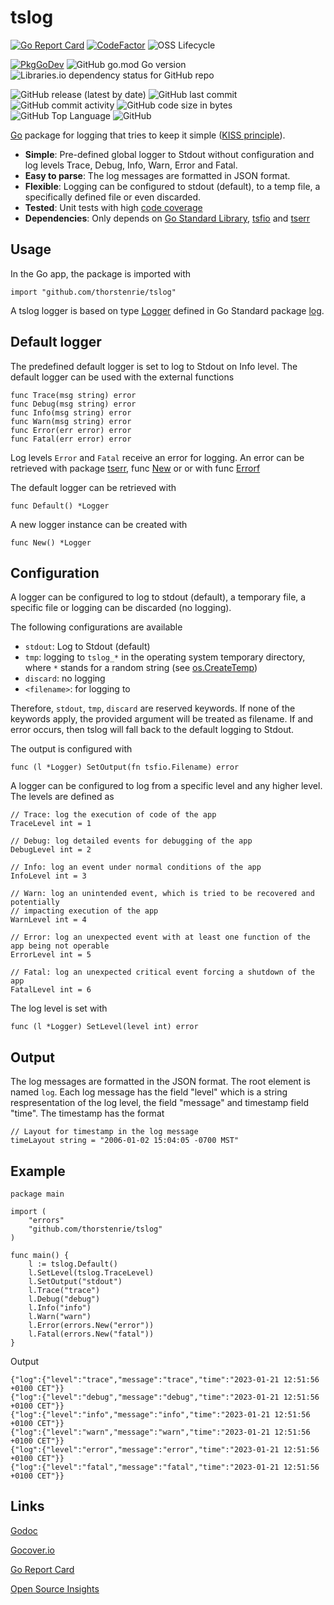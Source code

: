 # tslog

[![Go Report Card](https://goreportcard.com/badge/github.com/thorstenrie/tslog)](https://goreportcard.com/report/github.com/thorstenrie/tslog)
[![CodeFactor](https://www.codefactor.io/repository/github/thorstenrie/tslog/badge)](https://www.codefactor.io/repository/github/thorstenrie/tslog)
![OSS Lifecycle](https://img.shields.io/osslifecycle/thorstenrie/tslog)

[![PkgGoDev](https://pkg.go.dev/badge/mod/github.com/thorstenrie/tslog)](https://pkg.go.dev/mod/github.com/thorstenrie/tslog)
![GitHub go.mod Go version](https://img.shields.io/github/go-mod/go-version/thorstenrie/tslog)
![Libraries.io dependency status for GitHub repo](https://img.shields.io/librariesio/github/thorstenrie/tslog)

![GitHub release (latest by date)](https://img.shields.io/github/v/release/thorstenrie/tslog)
![GitHub last commit](https://img.shields.io/github/last-commit/thorstenrie/tslog)
![GitHub commit activity](https://img.shields.io/github/commit-activity/m/thorstenrie/tslog)
![GitHub code size in bytes](https://img.shields.io/github/languages/code-size/thorstenrie/tslog)
![GitHub Top Language](https://img.shields.io/github/languages/top/thorstenrie/tslog)
![GitHub](https://img.shields.io/github/license/thorstenrie/tslog)

[Go](https://go.dev/) package for logging that tries to keep it simple ([KISS principle](https://en.wikipedia.org/wiki/KISS_principle)).

- **Simple**: Pre-defined global logger to Stdout without configuration and log levels Trace, Debug, Info, Warn, Error and Fatal.
- **Easy to parse**: The log messages are formatted in JSON format.
- **Flexible**: Logging can be configured to stdout (default), to a temp file, a specifically defined file or even discarded.
- **Tested**: Unit tests with high [code coverage](https://gocover.io/github.com/thorstenrie/tslog)
- **Dependencies**: Only depends on [Go Standard Library](https://pkg.go.dev/std), [tsfio](https://gocover.io/github.com/thorstenrie/tsfio) and [tserr](https://gocover.io/github.com/thorstenrie/tserr)

## Usage

In the Go app, the package is imported with

```
import "github.com/thorstenrie/tslog"
```

A tslog logger is based on type [Logger](https://pkg.go.dev/log#Logger) defined in Go Standard package [log](https://pkg.go.dev/log).

## Default logger

The predefined default logger is set to log to Stdout on Info level. The default logger can be used with the external functions

```
func Trace(msg string) error
func Debug(msg string) error 
func Info(msg string) error
func Warn(msg string) error
func Error(err error) error
func Fatal(err error) error
```

Log levels `Error` and `Fatal` receive an error for logging.
An error can be retrieved with package [tserr](https://gocover.io/github.com/thorstenrie/tserr), func [New](https://pkg.go.dev/errors#New) or or with func [Errorf](https://pkg.go.dev/fmr#Errorf)

The default logger can be retrieved with

```
func Default() *Logger 
```

A new logger instance can be created with

```
func New() *Logger
```

## Configuration

A logger can be configured to log to stdout (default), a temporary file, a specific file or logging can be discarded (no logging).

The following configurations are available

- `stdout`: Log to Stdout (default)
- `tmp`: logging to `tslog_*` in the operating system temporary directory, where `*` stands for a random string (see [os.CreateTemp](https://pkg.go.dev/os#CreateTemp))
- `discard`: no logging
- `<filename>`: for logging to <filename>

Therefore, `stdout`, `tmp`, `discard` are reserved keywords. If none of the keywords apply, the provided argument will be
treated as filename. If and error occurs, then tslog will fall back to the default logging to Stdout.

The output is configured with

```
func (l *Logger) SetOutput(fn tsfio.Filename) error 
```

A logger can be configured to log from a specific level and any higher level. The levels are defined as

```
// Trace: log the execution of code of the app
TraceLevel int = 1

// Debug: log detailed events for debugging of the app
DebugLevel int = 2

// Info: log an event under normal conditions of the app
InfoLevel int = 3

// Warn: log an unintended event, which is tried to be recovered and potentially
// impacting execution of the app
WarnLevel int = 4

// Error: log an unexpected event with at least one function of the app being not operable
ErrorLevel int = 5

// Fatal: log an unexpected critical event forcing a shutdown of the app
FatalLevel int = 6
```

The log level is set with

```
func (l *Logger) SetLevel(level int) error
```

## Output

The log messages are formatted in the JSON format. The root element is named `log`. Each log message has the field "level" which is a string respresentation of the log level, the field "message" and timestamp field "time". The timestamp has the format

```
// Layout for timestamp in the log message
timeLayout string = "2006-01-02 15:04:05 -0700 MST"
```

## Example

```
package main

import (
    "errors"
    "github.com/thorstenrie/tslog"
)

func main() {
    l := tslog.Default()
    l.SetLevel(tslog.TraceLevel)
    l.SetOutput("stdout")
    l.Trace("trace")
    l.Debug("debug")
    l.Info("info")
    l.Warn("warn")
    l.Error(errors.New("error"))
    l.Fatal(errors.New("fatal"))
}
```

Output

```
{"log":{"level":"trace","message":"trace","time":"2023-01-21 12:51:56 +0100 CET"}}
{"log":{"level":"debug","message":"debug","time":"2023-01-21 12:51:56 +0100 CET"}}
{"log":{"level":"info","message":"info","time":"2023-01-21 12:51:56 +0100 CET"}}
{"log":{"level":"warn","message":"warn","time":"2023-01-21 12:51:56 +0100 CET"}}
{"log":{"level":"error","message":"error","time":"2023-01-21 12:51:56 +0100 CET"}}
{"log":{"level":"fatal","message":"fatal","time":"2023-01-21 12:51:56 +0100 CET"}}
```

## Links

[Godoc](https://pkg.go.dev/github.com/thorstenrie/tslog)

[Gocover.io](https://gocover.io/github.com/thorstenrie/tslog)

[Go Report Card](https://goreportcard.com/report/github.com/thorstenrie/tslog)

[Open Source Insights](https://deps.dev/go/github.com%2Fthorstenrie%2Ftslog)

